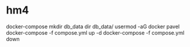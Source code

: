 # hm4
docker-compose
mkdir db_data
dir db_data/
usermod -aG docker pavel
docker-compose -f compose.yml up -d
docker-compose -f compose.yml down